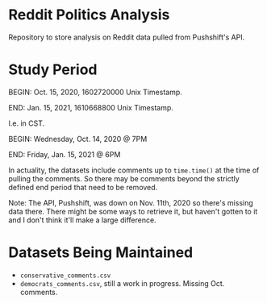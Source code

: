 # Reddit Politics Analysis
Repository to store analysis on Reddit data pulled from Pushshift's API.

# Study Period

BEGIN: Oct. 15, 2020, 1602720000 Unix Timestamp.

END: Jan. 15, 2021, 1610668800 Unix Timestamp.

I.e. in CST.

BEGIN: Wednesday, Oct. 14, 2020 @ 7PM

END: Friday, Jan. 15, 2021 @ 6PM

In actuality, the datasets include comments up to `time.time()` at the time of pulling the comments. So there may be comments beyond the strictly defined end period that need to be removed.

Note: The API, Pushshift, was down on Nov. 11th, 2020 so there's missing data there. There might be some ways to retrieve it, but haven't gotten to it and I don't think it'll make a large difference.

# Datasets Being Maintained
- `conservative_comments.csv`
- `democrats_comments.csv`, still a work in progress. Missing Oct. comments.